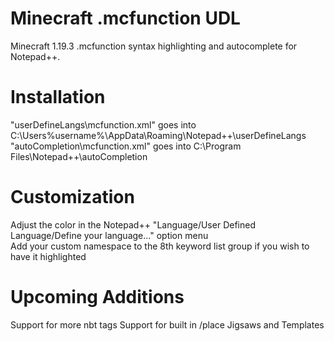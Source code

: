 # Minecraft .mcfunction UDL
Minecraft 1.19.3 .mcfunction syntax highlighting and autocomplete for Notepad++.

# Installation
"userDefineLangs\mcfunction.xml" goes into C:\Users%username%\AppData\Roaming\Notepad++\userDefineLangs  
"autoCompletion\mcfunction.xml" goes into C:\Program Files\Notepad++\autoCompletion

# Customization
Adjust the color in the Notepad++ "Language/User Defined Language/Define your language..." option menu  
Add your custom namespace to the 8th keyword list group if you wish to have it highlighted

# Upcoming Additions
Support for more nbt tags
Support for built in /place Jigsaws and Templates
